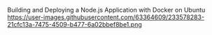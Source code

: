 Building and Deploying a Node.js Application with Docker on Ubuntu
https://user-images.githubusercontent.com/63364609/233578283-21cfc13a-7475-4509-b477-6a02bbef8be1.png
